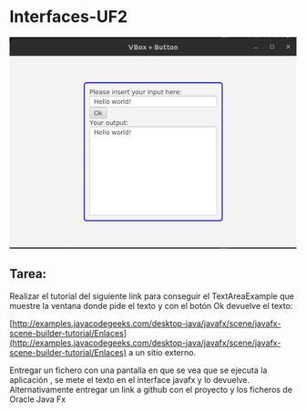 # Interfaces-UF2

![app](./res/img/app.png)

## Tarea:
Realizar el tutorial del siguiente link para conseguir el TextAreaExample que muestre la ventana donde pide el texto y con el botón Ok devuelve el texto:


[http://examples.javacodegeeks.com/desktop-java/javafx/scene/javafx-scene-builder-tutorial/Enlaces](http://examples.javacodegeeks.com/desktop-java/javafx/scene/javafx-scene-builder-tutorial/Enlaces) a un sitio externo.


Entregar un fichero con una pantalla en que se vea que se ejecuta la aplicación , se mete el texto en el interface javafx y lo devuelve. Alternativamente entregar un link a github con el proyecto y los ficheros de Oracle Java Fx